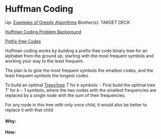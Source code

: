 # Huffman Coding

Up: [Examples of Greedy Algorithms](examples_of_greedy_algorithms)
Brother(s):
TARGET DECK

[Huffman Coding Problem Background](huffman_coding_problem_background)

[Prefix-free Codes](prefix-free_codes)

Huffman coding works by building a prefix-free code binary tree for an alphabet from the ground up, starting with the most frequent symbols and working your way to the least frequent.

The plan is to give the most frequent symbols the smallest codes, and the least frequent symbols the longest codes.

To build an optimal [Trees|tree](trees|tree) $T$ for $k$ symbols:
	- First build the optimal tree $T'$ for $k-1$ symbols, where the two nodes with the smallest frequencies are replaced by a single node with the sum of their frequencies.

For any node in this tree with only once child, it would also be better to replace it with that child
































#### Why:
#### How:









